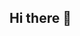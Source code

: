 ## Hi there 👋

<!--
**adrileyf-dev/adrileyf-dev** is a ✨ _special_ ✨ repository because its `README.md` (this file) appears on your GitHub profile.
# Adriley Francisco Almeida Pereira
 
